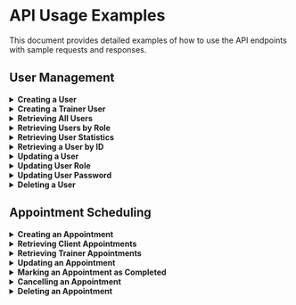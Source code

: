 # API Usage Examples

This document provides detailed examples of how to use the API endpoints with sample requests and responses.

## User Management

<details>
<summary><strong>Creating a User</strong></summary>

```bash
curl -X POST http://localhost:8080/api/users \
  -H "Content-Type: application/json" \
  -d '{"username":"jsmith","email":"john.smith@example.com","password":"SecurePass123","full_name":"John Smith","phone_number":"+1 234 567 890","role":"client"}'
```
</details>

<details>
<summary><strong>Creating a Trainer User</strong></summary>

```bash
curl -X POST http://localhost:8080/api/users \
  -H "Content-Type: application/json" \
  -d '{"username":"mcoach","email":"mike.coach@example.com","password":"SecurePass123","full_name":"Mike Coach","phone_number":"+1 234 567 891","role":"trainer"}'
```
</details>

<details>
<summary><strong>Retrieving All Users</strong></summary>

```bash
curl http://localhost:8080/api/users
```
</details>

<details>
<summary><strong>Retrieving Users by Role</strong></summary>

```bash
curl http://localhost:8080/api/users/role/trainer
```
</details>

<details>
<summary><strong>Retrieving User Statistics</strong></summary>

```bash
curl http://localhost:8080/api/users/statistics
```
</details>

<details>
<summary><strong>Retrieving a User by ID</strong></summary>

```bash
curl http://localhost:8080/api/users/{id}
```
</details>

<details>
<summary><strong>Updating a User</strong></summary>

```bash
curl -X PUT http://localhost:8080/api/users/{id} \
  -H "Content-Type: application/json" \
  -d '{"email":"new.email@example.com","active":false,"phone_number":"+1 987 654 321"}'
```
</details>

<details>
<summary><strong>Updating User Role</strong></summary>

```bash
curl -X PUT http://localhost:8080/api/users/{id} \
  -H "Content-Type: application/json" \
  -d '{"role":"trainer"}'
```
</details>

<details>
<summary><strong>Updating User Password</strong></summary>

```bash
curl -X PUT http://localhost:8080/api/users/{id} \
  -H "Content-Type: application/json" \
  -d '{"password":"NewSecurePass456"}'
```
</details>

<details>
<summary><strong>Deleting a User</strong></summary>

```bash
curl -X DELETE http://localhost:8080/api/users/{id}
```
</details>

## Appointment Scheduling

<details>
<summary><strong>Creating an Appointment</strong></summary>

```bash
curl -X POST http://localhost:8080/api/appointments \
  -H "Content-Type: application/json" \
  -H "Authorization: Bearer eyJhbGciOiJIUzI1NiIsInR5cCI6IkpXVCJ9..." \
  -d '{
    "trainer_id": "t1r2a3i4-n5e6r7-abcd-ef1234567890",
    "title": "Personal Training Session",
    "appointment_date": "2025-04-15",
    "start_time": "14:30:00",
    "duration_minutes": 60,
    "notes": "Focus on strength training"
  }'
```

Response:
```json
{
    "id": "b2c3d4e5-f6a7-8901-bcde-f1234567890a",
    "client_id": "c1d2e3f4-a5b6-7890-abcd-ef1234567890",
    "trainer_id": "t1r2a3i4-n5e6r7-abcd-ef1234567890",
    "client_name": "Jane Doe",
    "trainer_name": "James Doe",
    "type_": "consultation",
    "appointment_date": "2025-04-20",
    "start_time": "10:00:00",
    "duration_minutes": 45,
    "status": "scheduled",
    "location": "Gym Room 3",
    "created_at": "2025-04-02T09:30:00Z",
    "updated_at": "2025-04-02T09:30:00Z"
  }
```
</details>

<details>
<summary><strong>Retrieving Client Appointments</strong></summary>

```bash
curl http://localhost:8080/api/appointments/client/{id} \
  -H "Authorization: Bearer eyJhbGciOiJIUzI1NiIsInR5cCI6IkpXVCJ9..."
```

Response:
```json
[
  {
    "id": "b2c3d4e5-f6a7-8901-bcde-f1234567890a",
    "client_id": "c1d2e3f4-a5b6-7890-abcd-ef1234567890",
    "trainer_id": "t1r2a3i4-n5e6r7-abcd-ef1234567890",
    "client_name": "Jane Doe",
    "trainer_name": "James Doe",
    "type_": "consultation",
    "appointment_date": "2025-04-20",
    "start_time": "10:00:00",
    "duration_minutes": 45,
    "status": "scheduled",
    "location": "Gym Room 3",
    "created_at": "2025-04-02T09:30:00Z",
    "updated_at": "2025-04-02T09:30:00Z"
  }
  {
    "id": "b2c3d4e5-f6a7-8901-bcde-f1234567890a",
    "client_id": "c1d2e3f4-a5b6-7890-abcd-ef1234567890",
    "trainer_id": "t1r2a3i4-n5e6r7-abcd-ef1234567890",
    "client_name": "Jane Doe",
    "trainer_name": "James Doe",
    "type_": "consultation",
    "appointment_date": "2025-04-20",
    "start_time": "10:00:00",
    "duration_minutes": 45,
    "status": "scheduled",
    "location": "Gym Room 3",
    "created_at": "2025-04-02T09:30:00Z",
    "updated_at": "2025-04-02T09:30:00Z"
  }
]
```
</details>

<details>
<summary><strong>Retrieving Trainer Appointments</strong></summary>

```bash
curl http://localhost:8080/api/appointments/trainer/{id} \
  -H "Authorization: Bearer eyJhbGciOiJIUzI1NiIsInR5cCI6IkpXVCJ9..."
```

Response is similar to client appointments, showing all appointments for the specified trainer.
</details>

<details>
<summary><strong>Updating an Appointment</strong></summary>

```bash
curl -X PUT http://localhost:8080/api/appointments/{id} \
  -H "Content-Type: application/json" \
  -H "Authorization: Bearer eyJhbGciOiJIUzI1NiIsInR5cCI6IkpXVCJ9..." \
  -d '{
    "title": "Updated Training Session",
    "appointment_date": "2025-04-16",
    "start_time": "15:00:00",
    "notes": "Focus on core strength"
  }'
```

Response will be the updated appointment object.
</details>

<details>
<summary><strong>Marking an Appointment as Completed</strong></summary>

```bash
curl -X PUT http://localhost:8080/api/appointments/{id} \
  -H "Content-Type: application/json" \
  -H "Authorization: Bearer eyJhbGciOiJIUzI1NiIsInR5cCI6IkpXVCJ9..." \
  -d '{
    "status": "completed"
  }'
```

Note: Only trainers or admins can mark appointments as completed.
</details>

<details>
<summary><strong>Cancelling an Appointment</strong></summary>

```bash
curl -X PUT http://localhost:8080/api/appointments/{id} \
  -H "Content-Type: application/json" \
  -H "Authorization: Bearer eyJhbGciOiJIUzI1NiIsInR5cCI6IkpXVCJ9..." \
  -d '{
    "status": "cancelled"
  }'
```
</details>

<details>
<summary><strong>Deleting an Appointment</strong></summary>

```bash
curl -X DELETE http://localhost:8080/api/appointments/{id} \
  -H "Authorization: Bearer eyJhbGciOiJIUzI1NiIsInR5cCI6IkpXVCJ9..."
```

Note: Only the client who created the appointment or an admin can delete appointments.
</details>
